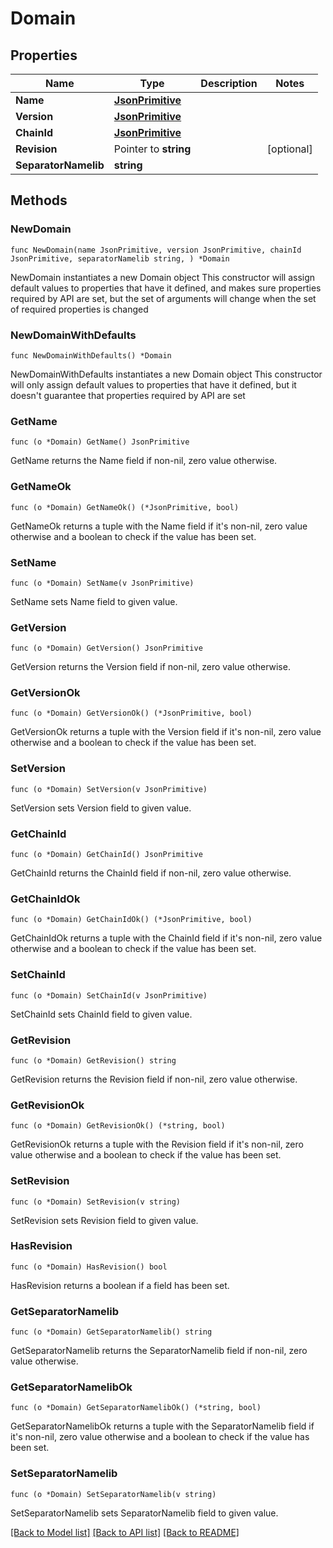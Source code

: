 # Domain

## Properties

Name | Type | Description | Notes
------------ | ------------- | ------------- | -------------
**Name** | [**JsonPrimitive**](JsonPrimitive.md) |  | 
**Version** | [**JsonPrimitive**](JsonPrimitive.md) |  | 
**ChainId** | [**JsonPrimitive**](JsonPrimitive.md) |  | 
**Revision** | Pointer to **string** |  | [optional] 
**SeparatorNamelib** | **string** |  | 

## Methods

### NewDomain

`func NewDomain(name JsonPrimitive, version JsonPrimitive, chainId JsonPrimitive, separatorNamelib string, ) *Domain`

NewDomain instantiates a new Domain object
This constructor will assign default values to properties that have it defined,
and makes sure properties required by API are set, but the set of arguments
will change when the set of required properties is changed

### NewDomainWithDefaults

`func NewDomainWithDefaults() *Domain`

NewDomainWithDefaults instantiates a new Domain object
This constructor will only assign default values to properties that have it defined,
but it doesn't guarantee that properties required by API are set

### GetName

`func (o *Domain) GetName() JsonPrimitive`

GetName returns the Name field if non-nil, zero value otherwise.

### GetNameOk

`func (o *Domain) GetNameOk() (*JsonPrimitive, bool)`

GetNameOk returns a tuple with the Name field if it's non-nil, zero value otherwise
and a boolean to check if the value has been set.

### SetName

`func (o *Domain) SetName(v JsonPrimitive)`

SetName sets Name field to given value.


### GetVersion

`func (o *Domain) GetVersion() JsonPrimitive`

GetVersion returns the Version field if non-nil, zero value otherwise.

### GetVersionOk

`func (o *Domain) GetVersionOk() (*JsonPrimitive, bool)`

GetVersionOk returns a tuple with the Version field if it's non-nil, zero value otherwise
and a boolean to check if the value has been set.

### SetVersion

`func (o *Domain) SetVersion(v JsonPrimitive)`

SetVersion sets Version field to given value.


### GetChainId

`func (o *Domain) GetChainId() JsonPrimitive`

GetChainId returns the ChainId field if non-nil, zero value otherwise.

### GetChainIdOk

`func (o *Domain) GetChainIdOk() (*JsonPrimitive, bool)`

GetChainIdOk returns a tuple with the ChainId field if it's non-nil, zero value otherwise
and a boolean to check if the value has been set.

### SetChainId

`func (o *Domain) SetChainId(v JsonPrimitive)`

SetChainId sets ChainId field to given value.


### GetRevision

`func (o *Domain) GetRevision() string`

GetRevision returns the Revision field if non-nil, zero value otherwise.

### GetRevisionOk

`func (o *Domain) GetRevisionOk() (*string, bool)`

GetRevisionOk returns a tuple with the Revision field if it's non-nil, zero value otherwise
and a boolean to check if the value has been set.

### SetRevision

`func (o *Domain) SetRevision(v string)`

SetRevision sets Revision field to given value.

### HasRevision

`func (o *Domain) HasRevision() bool`

HasRevision returns a boolean if a field has been set.

### GetSeparatorNamelib

`func (o *Domain) GetSeparatorNamelib() string`

GetSeparatorNamelib returns the SeparatorNamelib field if non-nil, zero value otherwise.

### GetSeparatorNamelibOk

`func (o *Domain) GetSeparatorNamelibOk() (*string, bool)`

GetSeparatorNamelibOk returns a tuple with the SeparatorNamelib field if it's non-nil, zero value otherwise
and a boolean to check if the value has been set.

### SetSeparatorNamelib

`func (o *Domain) SetSeparatorNamelib(v string)`

SetSeparatorNamelib sets SeparatorNamelib field to given value.



[[Back to Model list]](../README.md#documentation-for-models) [[Back to API list]](../README.md#documentation-for-api-endpoints) [[Back to README]](../README.md)


